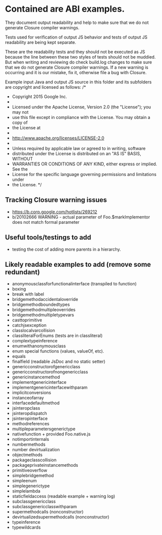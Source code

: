 # Contained are ABI examples.

They document output readability and help to make sure that we do not generate
Closure compiler warnings.

Tests used for verification of output JS behavior and tests of output JS
readability are being kept separate.

These are the readability tests and they should not be executed as JS
because the line between these two styles of tests should not be
muddied. But when writing and reviewing do check build.log changes to make
sure that we do not generate Closure compiler warnings. If a new warning is
occurring and it is our mistake, fix it, otherwise file a bug with Closure.

Example input Java and output JS source in this folder and its subfolders
are copyright and licensed as follows:
/*
 * Copyright 2015 Google Inc.
 *
 * Licensed under the Apache License, Version 2.0 (the "License"); you may not
 * use this file except in compliance with the License. You may obtain a copy of
 * the License at
 *
 * http://www.apache.org/licenses/LICENSE-2.0
 *
 * Unless required by applicable law or agreed to in writing, software
 * distributed under the License is distributed on an "AS IS" BASIS, WITHOUT
 * WARRANTIES OR CONDITIONS OF ANY KIND, either express or implied. See the
 * License for the specific language governing permissions and limitations under
 * the License.
 */

## Tracking Closure warning issues
- https://b.corp.google.com/hotlists/269212
- b/20102666 WARNING - actual parameter of Foo.$markImplementor does not match
  formal parameter

## Useful tools/testings to add
- testing the cost of adding more parents in a hierarchy.

## Likely readable examples to add (remove some redundant)
- anonymousclassforfunctionalinterface (transpiled to function)
- boxing
- break with label
- bridgemethodaccidentaloverride
- bridgemethodboundedtypes
- bridgemethodmultipleoverrides
- bridgemethodmultipletypevars
- casttoprimitive
- catchjsexception
- classlocalvarcollision
- classliteralForEnums (tests are in classliteral)
- complextypeinference
- enumwithanonymousclass
- enum special functions (values, valueOf, etc).
- equals
- finalfield (readable JsDoc and no static setter)
- genericconstructorofgenericclass
- genericconstructorofnongenericclass
- genericinstancemethod
- implementgenericinterface
- implementgenericinterfacewithparam
- implicitconversions
- instanceofarray
- interfacedefaultmethod
- jsinteropclass
- jsinteropdispatch
- jsinteropinterface
- methodreferences
- multipleparametersgenerictype
- nativefunction + provided Foo.native.js
- notimportinternals
- numbermethods
- number devirtualization
- objectmethods
- packageclasscollision
- packageprivateinstancemethods
- primitiveoverflow
- simplebridgemethod
- simpleenum
- simplegenerictype
- simplelambda
- staticfieldaccess (readable example + warning log)
- subclassgenericclass
- subclassgenericclasswithparam
- supermethodcalls (nonconstructor)
- devirtualizedsupermethodcalls (nonconstructor)
- typeinference
- typewildcards
